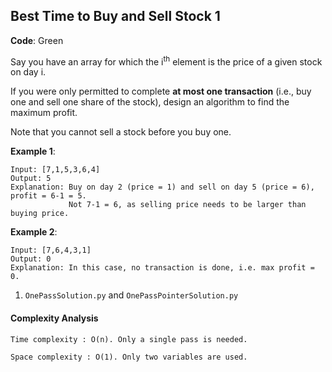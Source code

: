 ## Best Time to Buy and Sell Stock 1

**Code**: Green

Say you have an array for which the i<sup>th</sup> element is the price of a given stock on day i.

If you were only permitted to complete **at most one transaction** (i.e., buy one and sell one share of the stock), design an algorithm to find the maximum profit.

Note that you cannot sell a stock before you buy one.

__Example 1__:
```
Input: [7,1,5,3,6,4]
Output: 5
Explanation: Buy on day 2 (price = 1) and sell on day 5 (price = 6), profit = 6-1 = 5.
             Not 7-1 = 6, as selling price needs to be larger than buying price.
```

__Example 2__:
```
Input: [7,6,4,3,1]
Output: 0
Explanation: In this case, no transaction is done, i.e. max profit = 0.
```

1. ```OnePassSolution.py``` and ```OnePassPointerSolution.py```

#### Complexity Analysis

    Time complexity : O(n). Only a single pass is needed.

    Space complexity : O(1). Only two variables are used.
